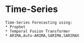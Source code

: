 # Time-Series

```
Time-Series Forecasting using:
* Prophet
* Temporal Fusion Transformer
* ARIMA,Auto-ARIMA,SARIMA,SARIMAX
```
